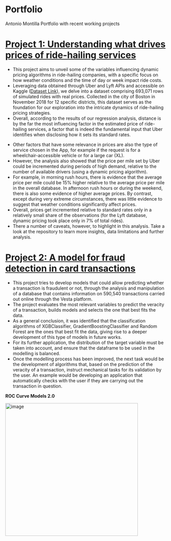 # Portfolio
Antonio Montilla
Portfolio with recent working projects

# [Project 1:  Understanding what drives prices of ride-hailing services](https://github.com/antomontilla/Pricing_at_ride_hailing.git)
* This project aims to unveil some of the variables influencing dynamic pricing algorithms in ride-hailing companies, with a specific focus on how weather conditions and the time of day or week impact ride costs.
* Leveraging data obtained through Uber and Lyft APIs and accessible on Kaggle ([Dataset Link](https://www.kaggle.com/datasets/ravi72munde/uber-lyft-cab-prices?select=cab_rides.csv)), we delve into a dataset comprising 693,071 rows of simulated rides with real prices. Collected in the city of Boston in November 2018 for 12 specific districts, this dataset serves as the foundation for our exploration into the intricate dynamics of ride-hailing pricing strategies.
* Overall, according to the results of our regression analysis, distance is by the far the most influencing factor in the estimated price of ride-hailing services, a factor that is indeed the fundamental input that Uber identifies when disclosing how it sets its standard rates.
- Other factors that have some relevance in prices are also the type of service chosen in the App, for example if the request is for a wheelchair-accessible vehicle or for a large car (XL).
- However, the analysis also showed that the price per mile set by Uber could be incremented during periods of high demand, relative to the number of available drivers (using a dynamic pricing algorithm).
- For example, in morning rush hours, there is evidence that the average price per mile could be 15% higher relative to the average price per mile in the overall database. In afternoon rush hours or during the weekend, there is also some evidence of higher average prices. By contrast, except during very extreme circumstances, there was little evidence to suggest that weather conditions significantly affect prices.
- Overall, prices get incremented relative to standard rates only in a relatively small share of the observations (for the Lyft database, dynamic pricing took place only in 7% of total rides).
- There a number of caveats, however, to highlight in this analysis. Take a look at the repository to learn more insights, data limitations and further analysis.

# [Project 2: A model for fraud detection in card transactions](https://github.com/antomontilla/fraud_detection_VESPA)
* This project tries to develop models that could allow predicting whether a transaction is fraudulent or not, through the analysis and manipulation of a database that contains information on 590,540 transactions carried out online through the Vesta platform. 
* The project evaluates the most relevant variables to predict the veracity of a transaction, builds models and selects the one that best fits the data.
* As a general conclusion, it was identified that the classification algorithms of XGBClassifier, GradientBoostingClassifier and Random Forest are the ones that best fit the data, giving rise to a deeper development of this type of models in future works. 
* For its further application, the distribution of the target variable must be taken into account, and ensure that the dataframe to be used in the modelling is balanced.
* Once the modelling process has been improved, the next task would be the development of algorithms that, based on the prediction of the veracity of a transaction, instruct mechanical tasks for its validation by the user. An example would be developing an application that automatically checks with the user if they are carrying out the transaction in question.

**ROC Curve Models 2.0**

<img width="415" alt="image" src="https://user-images.githubusercontent.com/56187009/154550798-34b092ea-c21a-404e-99c2-2baf0d6e0c78.png">
